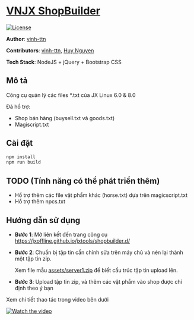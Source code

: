 # [VNJX ShopBuilder](https://jxoffline.github.io/jxtools/shopbuilder.d/)

[![License](https://img.shields.io/badge/License-MIT-blue.svg)](../../LICENSE)

**Author**: [vinh-ttn](https://www.facebook.com/nghiemtucdeptrai)

**Contributors**: [vinh-ttn](https://www.facebook.com/nghiemtucdeptrai), [Huy Nguyen](https://fb.com/huysgn)

**Tech Stack**: NodeJS + jQuery + Bootstrap CSS

## Mô tả

Công cụ quản lý các files \*.txt của JX Linux 6.0 & 8.0

Đã hổ trợ:

-   Shop bán hàng (buysell.txt và goods.txt)
-   Magiscript.txt

## Cài đặt

```bash
npm install
npm run build
```

## TODO (Tính năng có thể phát triển thêm)

-   Hổ trợ thêm các file vật phẩm khác (horse.txt) dựa trên magicscript.txt
-   Hổ trợ thêm npcs.txt

## Hướng dẫn sử dụng

-   **Bước 1**: Mở liên kết đến trang công cụ https://jxoffline.github.io/jxtools/shopbuilder.d/

-   **Bước 2**: Chuẩn bị tập tin cần chỉnh sửa trên máy chủ và nén lại thành một tập tin zip.

    Xem file mẫu [assets/server1.zip](https://github.com/jxoffline/jxtools/blob/main/shopbuilder/assets/files/server1.zip) để biết cấu trúc tập tin upload lên.

-   **Bước 3**: Upload tập tin zip, và thêm các vật phẩm vào shop được chỉ định theo ý bạn

Xem chi tiết thao tác trong video bên dưới

[![Watch the video](https://img.youtube.com/vi/_QTmfC8G1So/maxresdefault.jpg)](https://youtu.be/_QTmfC8G1So)
